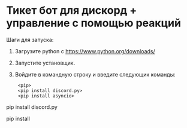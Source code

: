 # Тикет бот для дискорд + управление с помощью реакций
Шаги для запуска:
1. Загрузите python с https://www.python.org/downloads/
2. Запустите установщик.
3. Войдите в командную строку и введите следующик команды:
     
        <pip>
        <pip install discord.py>
        <pip install asyncio>
pip install discord.py

pip install 

